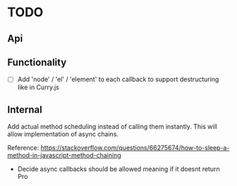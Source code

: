 # TODO

## Api

## Functionality

- [ ] Add 'node' / 'el' / 'element' to each callback to support destructuring like in Curry.js

## Internal

Add actual method scheduling instead of calling them instantly. This will allow implementation of async chains.

Reference: https://stackoverflow.com/questions/66275674/how-to-sleep-a-method-in-javascript-method-chaining

- Decide async callbacks should be allowed meaning if it doesnt return Pro
